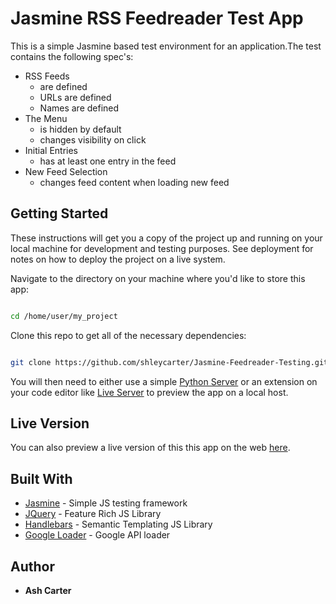 # Jasmine RSS Feedreader Test App

This is a simple Jasmine based test environment for an application.The test contains the following spec's:
* RSS Feeds
    - are defined
    - URLs are defined
    - Names are defined
* The Menu
    - is hidden by default
    - changes visibility on click
* Initial Entries
    - has at least one entry in the feed
* New Feed Selection
    - changes feed content when loading new feed

## Getting Started

These instructions will get you a copy of the project up and running on your local machine for development and testing purposes. See deployment for notes on how to deploy the project on a live system.

Navigate to the directory on your machine where you'd like to store this app:

```bash

cd /home/user/my_project

```

Clone this repo to get all of the necessary dependencies:

```bash

git clone https://github.com/shleycarter/Jasmine-Feedreader-Testing.git

```

You will then need to either use a simple [Python Server](http://www.pythonforbeginners.com/modules-in-python/how-to-use-simplehttpserver/) or an extension on your code editor like [Live Server](https://marketplace.visualstudio.com/items?itemName=ritwickdey.LiveServer) to preview the app on a local host.

## Live Version

You can also preview a live version of this this app on the web [here](https://shleycarter.github.io/Jasmine-Feedreader-Testing/).

## Built With

* [Jasmine](http://jasmine.github.io/) - Simple JS testing framework
* [JQuery](https://jquery.com/) - Feature Rich JS Library
* [Handlebars](https://handlebarsjs.com/) - Semantic Templating JS Library
* [Google Loader](https://developers.google.com/loader/) - Google API loader

## Author

* **Ash Carter**